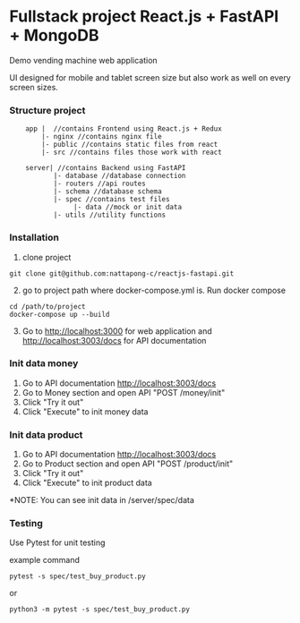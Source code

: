 # Fullstack project React.js + FastAPI + MongoDB

Demo vending machine web application

UI designed for mobile and tablet screen size but also work as well on every screen sizes.


### Structure project
```
    app |  //contains Frontend using React.js + Redux
        |- nginx //contains nginx file
        |- public //contains static files from react
        |- src //contains files those work with react
    
    server| //contains Backend using FastAPI
           |- database //database connection
           |- routers //api routes
           |- schema //database schema
           |- spec //contains test files
                |- data //mock or init data
           |- utils //utility functions
```

### Installation
1. clone project
```
git clone git@github.com:nattapong-c/reactjs-fastapi.git
```

2. go to project path where docker-compose.yml is. Run docker compose
```
cd /path/to/project
docker-compose up --build
```

3. Go to [http://localhost:3000](http://localhost:3000) for web application and [http://localhost:3003/docs](http://localhost:3003/docs) for API documentation

### Init data money
1. Go to API documentation [http://localhost:3003/docs](http://localhost:3003/docs)
2. Go to Money section and open API "POST /money/init"
3. Click "Try it out"
4. Click "Execute" to init money data

### Init data product
1. Go to API documentation [http://localhost:3003/docs](http://localhost:3003/docs)
2. Go to Product section and open API "POST /product/init"
3. Click "Try it out"
4. Click "Execute" to init product data

*NOTE: You can see init data in /server/spec/data

### Testing
Use Pytest for unit testing

example command

```
pytest -s spec/test_buy_product.py
```
or
```
python3 -m pytest -s spec/test_buy_product.py
```